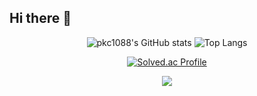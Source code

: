 ## Hi there 👋


<div align="center">

![pkc1088's GitHub stats](https://github-readme-stats.vercel.app/api?username=pkc1088&show_icons=true&hide_rank=true&theme=radical)
![Top Langs](https://github-readme-stats.vercel.app/api/top-langs/?username=pkc1088&layout=compact&theme=radical)

[![Solved.ac Profile](http://mazassumnida.wtf/api/v2/generate_badge?boj=pkc1088)](https://solved.ac/pkc1088/)

<a href="https://hits.seeyoufarm.com">
  <img src="https://hits.seeyoufarm.com/api/count/incr/badge.svg?url=https%3A%2F%2Fgithub.com%2Fpkc1088&count_bg=%2379C83D&title_bg=%234779B2&theme=radical&icon=&icon_color=%23E7E7E7&title=hits&edge_flat=false"/>
</a>

</div>
